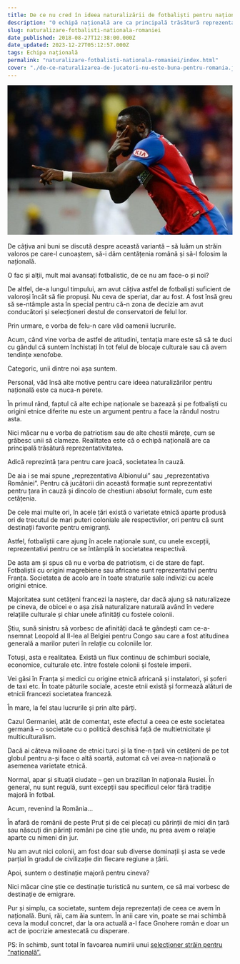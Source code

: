 ```yaml
---
title: De ce nu cred în ideea naturalizării de fotbaliști pentru națională
description: "O echipă națională are ca principală trăsătură reprezentativitatea pentru țara respectivă. De asta i se mai și spune reprezentativă..."
slug: naturalizare-fotbalisti-nationala-romaniei
date_published: 2018-08-27T12:38:00.000Z
date_updated: 2023-12-27T05:12:57.000Z
tags: Echipa națională
permalink: "naturalizare-fotbalisti-nationala-romaniei/index.html"
cover: "./de-ce-naturalizarea-de-jucatori-nu-este-buna-pentru-romania.jpg"
---
```


![Eddy Gnahore marcând pentru FCSB](./de-ce-naturalizarea-de-jucatori-nu-este-buna-pentru-romania.jpg)

De câțiva ani buni se discută despre această variantă – să luăm un străin valoros pe care-l cunoaștem, să-i dăm centățenia română și să-l folosim la națională.

O fac și alții, mult mai avansați fotbalistic, de ce nu am face-o și noi?

De altfel, de-a lungul timpului, am avut câțiva astfel de fotbaliști suficient de valoroși încât să fie propuși. Nu ceva de speriat, dar au fost. A fost însă greu să se-ntâmple asta în special pentru că-n zona de decizie am avut conducători și selecționeri destul de conservatori de felul lor.

Prin urmare, e vorba de felu-n care văd oamenii lucrurile.

Acum, când vine vorba de astfel de atitudini, tentația mare este să să te duci cu gândul că suntem închistați în tot felul de blocaje culturale sau că avem tendințe xenofobe.

Categoric, unii dintre noi așa suntem.

Personal, văd însă alte motive pentru care ideea naturalizărilor pentru națională este ca nuca-n perete.

În primul rând, faptul că alte echipe naționale se bazează și pe fotbaliști cu origini etnice diferite nu este un argument pentru a face la rândul nostru asta.

Nici măcar nu e vorba de patriotism sau de alte chestii mărețe, cum se grăbesc unii să clameze. Realitatea este că o echipă națională are ca principală trăsătură reprezentativitatea.

Adică reprezintă țara pentru care joacă, societatea în cauză.

De aia i se mai spune „reprezentativa Albionului” sau „reprezentativa României”. Pentru că jucătorii din această formație sunt reprezentativi pentru țara în cauză și dincolo de chestiuni absolut formale, cum este cetățenia.

De cele mai multe ori, în acele țări există o varietate etnică aparte produsă ori de trecutul de mari puteri coloniale ale respectivilor, ori pentru că sunt destinații favorite pentru emigranți.

Astfel, fotbaliștii care ajung în acele naționale sunt, cu unele excepții, reprezentativi pentru ce se întâmplă în societatea respectivă.

De asta am și spus că nu e vorba de patriotism, ci de stare de fapt. Fotbaliștii cu origini magrebiene sau africane sunt reprezentativi pentru Franța. Societatea de acolo are în toate straturile sale indivizi cu acele origini etnice.

Majoritatea sunt cetățeni francezi la naștere, dar dacă ajung să naturalizeze pe cineva, de obicei e o așa zisă naturalizare naturală având în vedere relațiile culturale și chiar unele afinități cu fostele colonii.

Știu, sună sinistru să vorbesc de afinități dacă te gândești cam ce-a-nsemnat Leopold al II-lea al Belgiei pentru Congo sau care a fost atitudinea generală a marilor puteri în relație cu coloniile lor.

Totuși, asta e realitatea. Există un flux continuu de schimburi sociale, economice, culturale etc. între fostele colonii și fostele imperii.

Vei găsi în Franța și medici cu origine etnică africană și instalatori, și șoferi de taxi etc. În toate păturile sociale, aceste etnii există și formează alături de etnicii francezi societatea franceză.

În mare, la fel stau lucrurile și prin alte părți.

Cazul Germaniei, atât de comentat, este efectul a ceea ce este societatea germană – o societate cu o politică deschisă față de multietnicitate și multiculturalism.

Dacă ai câteva milioane de etnici turci și la tine-n țară vin cetățeni de pe tot globul pentru a-și face o altă soartă, automat că vei avea-n națională o asemenea varietate etnică.

Normal, apar și situații ciudate – gen un brazilian în naționala Rusiei. În general, nu sunt regulă, sunt excepții sau specificul celor fără tradiție majoră în fotbal.

Acum, revenind la România…

În afară de românii de peste Prut și de cei plecați cu părinții de mici din țară sau născuți din părinți români pe cine știe unde, nu prea avem o relație aparte cu nimeni din jur.

Nu am avut nici colonii, am fost doar sub diverse dominații și asta se vede parțial în gradul de civilizație din fiecare regiune a țării.

Apoi, suntem o destinație majoră pentru cineva?

Nici măcar cine știe ce destinație turistică nu suntem, ce să mai vorbesc de destinație de emigrare.

Pur și simplu, ca societate, suntem deja reprezentați de ceea ce avem în națională. Buni, răi, cam ăia suntem. În anii care vin, poate se mai schimbă ceva la modul concret, dar la ora actuală a-l face Gnohere român e doar un act de ipocrizie amestecată cu disperare.

PS: în schimb, sunt total în favoarea numirii unui [selecționer străin pentru “națională”.](https://www.cmeravar.ro/de-ce-selectioner-strain)
